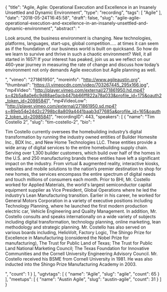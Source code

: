 {
  "title": "Agile, Agile: Operational Execution and Excellence in an Insanely Unsettled and Dynamic Environment",
  "type": "recording",
  "tags": [
    "Agile"
  ],
  "date": "2018-05-24T16:45:58",
  "draft": false,
  "slug": "agile-agile-operational-execution-and-excellence-in-an-insanely-unsettled-and-dynamic-environment",
  "abstract": "<p>Look around, the business environment is changing. New technologies, platforms, languages, start-ups, global competition….. at times it can seem as if the foundation of our business world is built on quicksand. So how do we learn to survive and thrive in such a chaotic environment? Well, it all started in 1657! If your interest has peaked, join us as we reflect on our 460-year journey in measuring the rate of change and discuss how today’s environment not only demands Agile execution but Agile planning as well.</p>",
  "vimeo": "271861950",
  "moreinfo": "http://www.agileaustin.org",
  "thumbnail": "https://i.vimeocdn.com/video/703267445_295x166.jpg",
  "mp4Video": "http://player.vimeo.com/external/271861950.hd.mp4?s=42b5a8a0e6c9d88ae0acb447bb66ff822a78a033&profile_id=175&oauth2_token_id=20985841",
  "mp4VideoLow": "http://player.vimeo.com/external/271861950.sd.mp4?s=89eb54e24d2c2798bc8a809a4441baab3d77685a&profile_id=165&oauth2_token_id=20985841",
  "recordingID": 443,
  "speakers": [
    {
      "name": "Tim Costello 2",
      "slug": "tim-costello-2",
      "bio": "<p>Tim Costello currently oversees the homebuilding industry’s digital transformation by running the industry owned entities of Builder Homesite Inc., BDX Inc., and New Home Technologies LLC. These entities provide a wide array of digital services to the entire homebuilding supply chain. Serving over 1,300 builder customers, which build over half of the homes in the U.S. and 250 manufacturing brands these entities have left a significant impact on the industry. From virtual & augmented reality, interactive kiosks, websites and mobile solutions to the nation’s premier destination to shop for new homes, the services encompass the entire spectrum of digital needs and touch millions of consumers each month. Prior to BHI, Mr. Costello worked for Applied Materials, the world's largest semiconductor capital equipment supplier as Vice President, Global Operations where he led the industry’s Lean Manufacturing transition. Earlier in his career, he worked for General Motors Corporation in a variety of executive positions including Technology Planning, where he launched the first modern production electric car, Vehicle Engineering and Quality Management. In addition, Mr. Costello consults and speaks internationally on a wide variety of subjects including digital transformation, technology planning, online marketing, lean methodology and strategic planning. Mr. Costello has also served on various boards including, HelioVolt, Factory Logic, The Shingo Prize for Excellence in Manufacturing (considered the Nobel Prize for manufacturing), The Trust for Public Land of Texas; The Trust for Public Land National Marketing Council; The Texas Foundation for Innovative Communities and the Cornell University Engineering Advisory Council. Mr. Costello received his BSME from Cornell University in 1981. He was also inducted into the Shingo Prize Manufacturing Academy in 2003.</p>",
      "count": 1
    }
  ],
  "ugtvtags": [
    {
      "name": "Agile",
      "slug": "agile",
      "count": 65
    }
  ],
  "meetups": [
    {
      "name": "Austin Agile",
      "slug": "austin-agile",
      "count": 31
    }
  ]
}